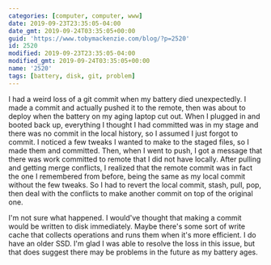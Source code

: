 ```yaml
---
categories: [computer, computer, www]
date: 2019-09-23T23:35:05-04:00
date_gmt: 2019-09-24T03:35:05+00:00
guid: 'https://www.tobymackenzie.com/blog/?p=2520'
id: 2520
modified: 2019-09-23T23:35:05-04:00
modified_gmt: 2019-09-24T03:35:05+00:00
name: '2520'
tags: [battery, disk, git, problem]
---
```


I had a weird loss of a git commit when my battery died unexpectedly.<!--more-->  I made a commit and actually pushed it to the remote, then was about to deploy when the battery on my aging laptop cut out.  When I plugged in and booted back up, everything I thought I had committed was in my stage and there was no commit in the local history, so I assumed I just forgot to commit.  I noticed a few tweaks I wanted to make to the staged files, so I made them and committed.  Then, when I went to push, I got a message that there was work committed to remote that I did not have locally.  After pulling and getting merge conflicts, I realized that the remote commit was in fact the one I remembered from before, being the same as my local commit without the few tweaks.  So I had to revert the local commit, stash, pull, pop, then deal with the conflicts to make another commit on top of the original one.

I'm not sure what happened.  I would've thought that making a commit would be written to disk immediately.  Maybe there's some sort of write cache that collects operations and runs them when it's more efficient.  I do have an older SSD.  I'm glad I was able to resolve the loss in this issue, but that does suggest there may be problems in the future as my battery ages.

